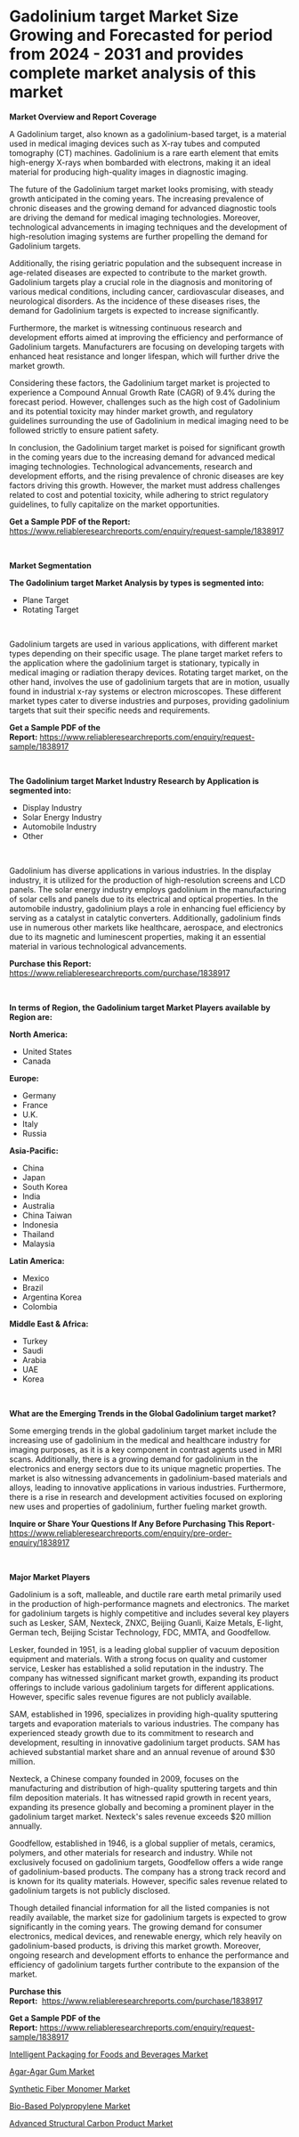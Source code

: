 <p><h1>Gadolinium target Market Size Growing and Forecasted for period from 2024 - 2031 and provides complete market analysis of this market</h1></p><p><strong>Market Overview and Report Coverage</strong></p>
<p><p>A Gadolinium target, also known as a gadolinium-based target, is a material used in medical imaging devices such as X-ray tubes and computed tomography (CT) machines. Gadolinium is a rare earth element that emits high-energy X-rays when bombarded with electrons, making it an ideal material for producing high-quality images in diagnostic imaging.</p><p>The future of the Gadolinium target market looks promising, with steady growth anticipated in the coming years. The increasing prevalence of chronic diseases and the growing demand for advanced diagnostic tools are driving the demand for medical imaging technologies. Moreover, technological advancements in imaging techniques and the development of high-resolution imaging systems are further propelling the demand for Gadolinium targets.</p><p>Additionally, the rising geriatric population and the subsequent increase in age-related diseases are expected to contribute to the market growth. Gadolinium targets play a crucial role in the diagnosis and monitoring of various medical conditions, including cancer, cardiovascular diseases, and neurological disorders. As the incidence of these diseases rises, the demand for Gadolinium targets is expected to increase significantly.</p><p>Furthermore, the market is witnessing continuous research and development efforts aimed at improving the efficiency and performance of Gadolinium targets. Manufacturers are focusing on developing targets with enhanced heat resistance and longer lifespan, which will further drive the market growth.</p><p>Considering these factors, the Gadolinium target market is projected to experience a Compound Annual Growth Rate (CAGR) of 9.4% during the forecast period. However, challenges such as the high cost of Gadolinium and its potential toxicity may hinder market growth, and regulatory guidelines surrounding the use of Gadolinium in medical imaging need to be followed strictly to ensure patient safety.</p><p>In conclusion, the Gadolinium target market is poised for significant growth in the coming years due to the increasing demand for advanced medical imaging technologies. Technological advancements, research and development efforts, and the rising prevalence of chronic diseases are key factors driving this growth. However, the market must address challenges related to cost and potential toxicity, while adhering to strict regulatory guidelines, to fully capitalize on the market opportunities.</p></p>
<p><strong>Get a Sample PDF of the Report:</strong> <a href="https://www.reliableresearchreports.com/enquiry/request-sample/1838917">https://www.reliableresearchreports.com/enquiry/request-sample/1838917</a></p>
<p>&nbsp;</p>
<p><strong>Market Segmentation</strong></p>
<p><strong>The Gadolinium target Market Analysis by types is segmented into:</strong></p>
<p><ul><li>Plane Target</li><li>Rotating Target</li></ul></p>
<p>&nbsp;</p>
<p><p>Gadolinium targets are used in various applications, with different market types depending on their specific usage. The plane target market refers to the application where the gadolinium target is stationary, typically in medical imaging or radiation therapy devices. Rotating target market, on the other hand, involves the use of gadolinium targets that are in motion, usually found in industrial x-ray systems or electron microscopes. These different market types cater to diverse industries and purposes, providing gadolinium targets that suit their specific needs and requirements.</p></p>
<p><strong>Get a Sample PDF of the Report:</strong>&nbsp;<a href="https://www.reliableresearchreports.com/enquiry/request-sample/1838917">https://www.reliableresearchreports.com/enquiry/request-sample/1838917</a></p>
<p>&nbsp;</p>
<p><strong>The Gadolinium target Market Industry Research by Application is segmented into:</strong></p>
<p><ul><li>Display Industry</li><li>Solar Energy Industry</li><li>Automobile Industry</li><li>Other</li></ul></p>
<p>&nbsp;</p>
<p><p>Gadolinium has diverse applications in various industries. In the display industry, it is utilized for the production of high-resolution screens and LCD panels. The solar energy industry employs gadolinium in the manufacturing of solar cells and panels due to its electrical and optical properties. In the automobile industry, gadolinium plays a role in enhancing fuel efficiency by serving as a catalyst in catalytic converters. Additionally, gadolinium finds use in numerous other markets like healthcare, aerospace, and electronics due to its magnetic and luminescent properties, making it an essential material in various technological advancements.</p></p>
<p><strong>Purchase this Report:</strong>&nbsp; <a href="https://www.reliableresearchreports.com/purchase/1838917">https://www.reliableresearchreports.com/purchase/1838917</a></p>
<p>&nbsp;</p>
<p><strong>In terms of Region, the Gadolinium target Market Players available by Region are:</strong></p>
<p>
    <p> <strong> North America: </strong>
        <ul>
            <li>United States</li>
            <li>Canada</li>
        </ul>
        </p> 
    <p> <strong> Europe: </strong>
        <ul>
            <li>Germany</li>
            <li>France</li>
            <li>U.K.</li>
            <li>Italy</li>
            <li>Russia</li>
        </ul>
        </p> 
    <p> <strong> Asia-Pacific: </strong>
        <ul>
            <li>China</li>
            <li>Japan</li>
            <li>South Korea</li>
            <li>India</li>
            <li>Australia</li>
            <li>China Taiwan</li>
            <li>Indonesia</li>
            <li>Thailand</li>
            <li>Malaysia</li>
        </ul>
        </p> 
    <p> <strong> Latin America: </strong>
        <ul>
            <li>Mexico</li>
            <li>Brazil</li>
            <li>Argentina Korea</li>
            <li>Colombia</li>
        </ul>
        </p> 
    <p> <strong> Middle East & Africa: </strong>
        <ul>
            <li>Turkey</li>
            <li>Saudi</li>
            <li>Arabia</li>
            <li>UAE</li>
            <li>Korea</li>
        </ul>
    </p>
    </p>
<p>&nbsp;</p>
<p><strong>What are the Emerging Trends in the Global Gadolinium target market?</strong></p>
<p><p>Some emerging trends in the global gadolinium target market include the increasing use of gadolinium in the medical and healthcare industry for imaging purposes, as it is a key component in contrast agents used in MRI scans. Additionally, there is a growing demand for gadolinium in the electronics and energy sectors due to its unique magnetic properties. The market is also witnessing advancements in gadolinium-based materials and alloys, leading to innovative applications in various industries. Furthermore, there is a rise in research and development activities focused on exploring new uses and properties of gadolinium, further fueling market growth.</p></p>
<p><strong>Inquire or Share Your Questions If Any Before Purchasing This Report</strong>- <a href="https://www.reliableresearchreports.com/enquiry/pre-order-enquiry/1838917">https://www.reliableresearchreports.com/enquiry/pre-order-enquiry/1838917</a></p>
<p>&nbsp;</p>
<p><strong>Major Market Players</strong></p>
<p><p>Gadolinium is a soft, malleable, and ductile rare earth metal primarily used in the production of high-performance magnets and electronics. The market for gadolinium targets is highly competitive and includes several key players such as Lesker, SAM, Nexteck, ZNXC, Beijing Guanli, Kaize Metals, E-light, German tech, Beijing Scistar Technology, FDC, MMTA, and Goodfellow.</p><p>Lesker, founded in 1951, is a leading global supplier of vacuum deposition equipment and materials. With a strong focus on quality and customer service, Lesker has established a solid reputation in the industry. The company has witnessed significant market growth, expanding its product offerings to include various gadolinium targets for different applications. However, specific sales revenue figures are not publicly available.</p><p>SAM, established in 1996, specializes in providing high-quality sputtering targets and evaporation materials to various industries. The company has experienced steady growth due to its commitment to research and development, resulting in innovative gadolinium target products. SAM has achieved substantial market share and an annual revenue of around $30 million.</p><p>Nexteck, a Chinese company founded in 2009, focuses on the manufacturing and distribution of high-quality sputtering targets and thin film deposition materials. It has witnessed rapid growth in recent years, expanding its presence globally and becoming a prominent player in the gadolinium target market. Nexteck's sales revenue exceeds $20 million annually.</p><p>Goodfellow, established in 1946, is a global supplier of metals, ceramics, polymers, and other materials for research and industry. While not exclusively focused on gadolinium targets, Goodfellow offers a wide range of gadolinium-based products. The company has a strong track record and is known for its quality materials. However, specific sales revenue related to gadolinium targets is not publicly disclosed.</p><p>Though detailed financial information for all the listed companies is not readily available, the market size for gadolinium targets is expected to grow significantly in the coming years. The growing demand for consumer electronics, medical devices, and renewable energy, which rely heavily on gadolinium-based products, is driving this market growth. Moreover, ongoing research and development efforts to enhance the performance and efficiency of gadolinium targets further contribute to the expansion of the market.</p></p>
<p><strong>Purchase this Report:</strong>&nbsp;&nbsp;<a href="https://www.reliableresearchreports.com/purchase/1838917">https://www.reliableresearchreports.com/purchase/1838917</a></p>
<p></p>
<p><strong>Get a Sample PDF of the Report:</strong>&nbsp;<a href="https://www.reliableresearchreports.com/enquiry/request-sample/1838917">https://www.reliableresearchreports.com/enquiry/request-sample/1838917</a></p>
<p><p><a href="https://github.com/rahu1506/Market-Research-Report-List-1/blob/main/intelligent-packaging-for-foods-and-beverages-market.md">Intelligent Packaging for Foods and Beverages Market</a></p><p><a href="https://github.com/rahu1501/Market-Research-Report-List-1/blob/main/agar-agar-gum-market.md">Agar-Agar Gum Market</a></p><p><a href="https://github.com/rahu1503/Market-Research-Report-List-1/blob/main/synthetic-fiber-monomer-market.md">Synthetic Fiber Monomer Market</a></p><p><a href="https://github.com/rahu1502/Market-Research-Report-List-1/blob/main/bio-based-polypropylene-market.md">Bio-Based Polypropylene Market</a></p><p><a href="https://github.com/rahu1505/Market-Research-Report-List-1/blob/main/advanced-structural-carbon-product-market.md">Advanced Structural Carbon Product Market</a></p></p>